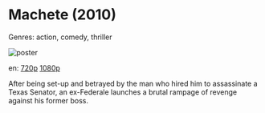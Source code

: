 # Machete (2010)

Genres: action, comedy, thriller

![poster](http://image.tmdb.org/t/p/w500/3RCX4EzTrpO6wNz536EQPhYM2Fk.jpg)

en:
  [720p](magnet:?xt=urn:btih:B180F5D1A818435DFF837537BDD16543288CAA2C&tr=udp://glotorrents.pw:6969/announce&tr=udp://tracker.opentrackr.org:1337/announce&tr=udp://torrent.gresille.org:80/announce&tr=udp://tracker.openbittorrent.com:80&tr=udp://tracker.coppersurfer.tk:6969&tr=udp://tracker.leechers-paradise.org:6969&tr=udp://p4p.arenabg.ch:1337&tr=udp://tracker.internetwarriors.net:1337)
  [1080p](magnet:?xt=urn:btih:8C73AEFCFA892B8E576E9498F9AA19795D9DBE8D&tr=udp://glotorrents.pw:6969/announce&tr=udp://tracker.opentrackr.org:1337/announce&tr=udp://torrent.gresille.org:80/announce&tr=udp://tracker.openbittorrent.com:80&tr=udp://tracker.coppersurfer.tk:6969&tr=udp://tracker.leechers-paradise.org:6969&tr=udp://p4p.arenabg.ch:1337&tr=udp://tracker.internetwarriors.net:1337)
  


After being set-up and betrayed by the man who hired him to assassinate a Texas Senator, an ex-Federale launches a brutal rampage of revenge against his former boss.